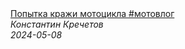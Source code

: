 <!--2024-05-08 16:46:29-->
<div class="yb">
  <a class="nodecor" href="/index.html?rabota/popytka_kraji_motocikla_motovlog">
    <img class="preview" data-videoid="TLIw7emfUrE" src="https://i1.ytimg.com/vi/TLIw7emfUrE/hqdefault.jpg" align="middle" alt="">
  </a>
  <div class="inlbl text">
    <a class="nodecor" href="/index.html?rabota/popytka_kraji_motocikla_motovlog">Попытка кражи мотоцикла #мотовлог</a><br>
    <i class="smaller2">Константин Кречетов</i><br>
    <i class="smaller3">2024-05-08</i>
  </div>
</div>

